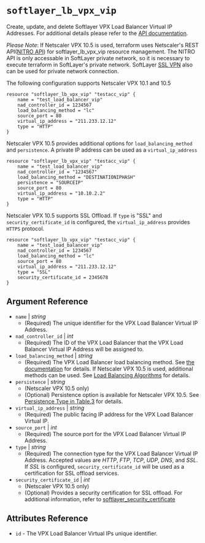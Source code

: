 # `softlayer_lb_vpx_vip`

Create, update, and delete Softlayer VPX Load Balancer Virtual IP Addresses. For additional details please refer to the [API documentation](http://sldn.softlayer.com/reference/datatypes/SoftLayer_Network_LoadBalancer_VirtualIpAddress).

_Please Note_: If Netscaler VPX 10.5 is used, terraform uses Netscaler's REST API([NITRO API](https://docs.citrix.com/en-us/netscaler/11/nitro-api.html)) for softlayer_lb_vpx_vip resource management. The NITRO API is only accessable in SoftLayer private network, so it is necessary to execute terraform in SoftLayer's private network. SoftLayer [SSL VPN](http://www.softlayer.com/VPN-Access) also can be used for private network connection. 

The following configuration supports Netscaler VPX 10.1 and 10.5
```hcl
resource "softlayer_lb_vpx_vip" "testacc_vip" {
    name = "test_load_balancer_vip"
    nad_controller_id = 1234567
    load_balancing_method = "lc"
    source_port = 80
    virtual_ip_address = "211.233.12.12"
    type = "HTTP"
}
```

Netscaler VPX 10.5 provides additional options for `load_balancing_method` and `persistence`. A private IP address can be used as a `virtual_ip_address`
```hcl
resource "softlayer_lb_vpx_vip" "testacc_vip" {
    name = "test_load_balancer_vip"
    nad_controller_id = "1234567"
    load_balancing_method = "DESTINATIONIPHASH"
    persistence = "SOURCEIP"
    source_port = 80
    virtual_ip_address = "10.10.2.2"
    type = "HTTP"
}
```

Netscaler VPX 10.5 supports SSL Offload. If `type` is "SSL" and `security_certificate_id` is configured, the `virtual_ip_address` provides `HTTPS` protocol.
```hcl
resource "softlayer_lb_vpx_vip" "testacc_vip" {
    name = "test_load_balancer_vip"
    nad_controller_id = 1234567
    load_balancing_method = "lc"
    source_port = 80
    virtual_ip_address = "211.233.12.12"
    type = "SSL"
    security_certificate_id = 2345678
}
```

## Argument Reference

* `name` | *string*
    * (Required) The unique identifier for the VPX Load Balancer Virtual IP Address.
* `nad_controller_id` | *int*
    * (Required) The ID of the VPX Load Balancer that the VPX Load Balancer Virtual IP Address will be assigned to.
* `load_balancing_method` | *string*
    * (Required) The VPX Load Balancer load balancing method. See [the documentation](http://sldn.softlayer.com/reference/datatypes/SoftLayer_Network_LoadBalancer_VirtualIpAddress) for details. If Netscaler VPX 10.5 is used, additional methods can be used. See [Load Balancing Algorithms](https://docs.citrix.com/en-us/netscaler/10-5/ns-tmg-wrapper-10-con/ns-lb-wrapper-con-10/ns-lb-customizing-lbalgorithms-wrapper-con.html) for details. 
* `persistence` | *string*
    * (Netscaler VPX 10.5 only)
    * (Optional) Persistence option is available for Netscaler VPX 10.5. See [Persistence Type in Table.3](https://docs.citrix.com/en-us/netscaler/10-5/ns-tmg-wrapper-10-con/ns-lb-wrapper-con-10/ns-lb-persistence-wrapper-con/ns-lb-persistence-about-con.html) for details.  
* `virtual_ip_address` | *string*
    * (Required) The public facing IP address for the VPX Load Balancer Virtual IP.
* `source_port` | *int*
    * (Required) The source port for the VPX Load Balancer Virtual IP Address.
* `type` | *string*
    * (Required) The connection type for the VPX Load Balancer Virtual IP Address. Accepted values are *HTTP*, *FTP*, *TCP*, *UDP*, *DNS*, and *SSL*. If *SSL* is configured, `security_certificate_id` will be used as a certification for SSL offload services.
* `security_certificate_id` | *int*
    * (Netscaler VPX 10.5 only)
    * (Optional) Provides a security certification for SSL offload. For additional information, refer to [softlayer_security_certificate](./softlayer_security_certificate.md)

## Attributes Reference

* `id` - The VPX Load Balancer Virtual IPs unique identifier.
